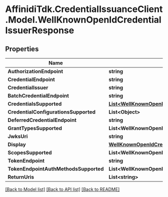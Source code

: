 # AffinidiTdk.CredentialIssuanceClient.Model.WellKnownOpenIdCredentialIssuerResponse

## Properties

Name | Type | Description | Notes
------------ | ------------- | ------------- | -------------
**AuthorizationEndpoint** | **string** |  | [optional] 
**CredentialEndpoint** | **string** |  | [optional] 
**CredentialIssuer** | **string** |  | [optional] 
**BatchCredentialEndpoint** | **string** |  | [optional] 
**CredentialsSupported** | [**List&lt;WellKnownOpenIdCredentialIssuerResponseCredentialsSupportedInner&gt;**](WellKnownOpenIdCredentialIssuerResponseCredentialsSupportedInner.md) |  | [optional] 
**CredentialConfigurationsSupported** | **List&lt;Object&gt;** |  | [optional] 
**DeferredCredentialEndpoint** | **string** |  | [optional] 
**GrantTypesSupported** | **List&lt;WellKnownOpenIdCredentialIssuerResponse.GrantTypesSupportedEnum&gt;** |  | [optional] 
**JwksUri** | **string** |  | [optional] 
**Display** | [**WellKnownOpenIdCredentialIssuerResponseDisplay**](WellKnownOpenIdCredentialIssuerResponseDisplay.md) |  | [optional] 
**ScopesSupported** | **List&lt;WellKnownOpenIdCredentialIssuerResponse.ScopesSupportedEnum&gt;** |  | [optional] 
**TokenEndpoint** | **string** |  | [optional] 
**TokenEndpointAuthMethodsSupported** | **List&lt;WellKnownOpenIdCredentialIssuerResponse.TokenEndpointAuthMethodsSupportedEnum&gt;** |  | [optional] 
**ReturnUris** | **List&lt;string&gt;** |  | [optional] 

[[Back to Model list]](../README.md#documentation-for-models) [[Back to API list]](../README.md#documentation-for-api-endpoints) [[Back to README]](../README.md)

